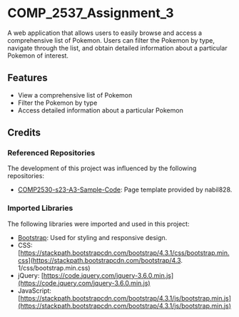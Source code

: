 # COMP_2537_Assignment_3

A web application that allows users to easily browse and access a comprehensive list of Pokemon. Users can filter the Pokemon by type, navigate through the list, and obtain detailed information about a particular Pokemon of interest.

## Features
 - View a comprehensive list of Pokemon
 - Filter the Pokemon by type
 - Access detailed information about a particular Pokemon

## Credits

### Referenced Repositories

The development of this project was influenced by the following repositories:

- [COMP2530-s23-A3-Sample-Code](https://github.com/nabil828/COMP2530-s23-A3-Sample-Code): Page template provided by nabil828.

### Imported Libraries

The following libraries were imported and used in this project:

- [Bootstrap](https://getbootstrap.com/): Used for styling and responsive design.
- CSS: [https://stackpath.bootstrapcdn.com/bootstrap/4.3.1/css/bootstrap.min.css](https://stackpath.bootstrapcdn.com/bootstrap/4.3. 1/css/bootstrap.min.css)
- jQuery: [https://code.jquery.com/jquery-3.6.0.min.js](https://code.jquery.com/jquery-3.6.0.min.js)
- JavaScript: [https://stackpath.bootstrapcdn.com/bootstrap/4.3.1/js/bootstrap.min.js](https://stackpath.bootstrapcdn.com/bootstrap/4.3.1/js/bootstrap.min.js)